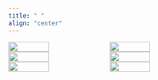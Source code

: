 ```yaml
---
title: " "
align: "center"
---
```


<style>

    .pic-container {
        display: flex;
        flex-wrap: wrap;
    }
    .pic-container img {
        width: 40%;
    }

</style>

<div class="pic-container">
<img src="https://static.zhaomeicheng.com//2020-12-26 08.20.38 2.jpg" />
<img src="https://static.zhaomeicheng.com//2020-07-26 03.47.58 1.jpg" />
<img src="https://static.zhaomeicheng.com//2020-10-24 02.22.29 2.jpg" />
<img src="https://static.zhaomeicheng.com//2020-07-07 09.34.07 1__01.jpg" />
<img src="https://static.zhaomeicheng.com//2020-07-26 03.49.34 1.jpg" />
<img src="https://static.zhaomeicheng.com//2020-06-05 01.31.05 1.jpg" />
</div>



